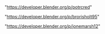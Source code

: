 "https://developer.blender.org/p/potrcred"

"https://developer.blender.org/p/brorisholt95"

"https://developer.blender.org/p/jonemarsh12"

